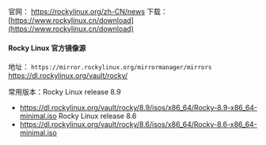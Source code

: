 
官网：
https://rockylinux.org/zh-CN/news
下载：[https://www.rockylinux.cn/download](https://www.rockylinux.cn/download)
#### Rocky Linux 官方镜像源

地址： `https://mirror.rockylinux.org/mirrormanager/mirrors`
https://dl.rockylinux.org/vault/rocky/

常用版本：Rocky Linux release 8.9
- https://dl.rockylinux.org/vault/rocky/8.9/isos/x86_64/Rocky-8.9-x86_64-minimal.iso
Rocky Linux release 8.6
- https://dl.rockylinux.org/vault/rocky/8.6/isos/x86_64/Rocky-8.6-x86_64-minimal.iso